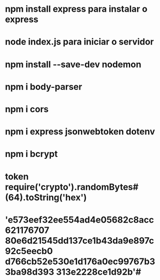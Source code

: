 # npm install express para instalar o express
# node index.js para iniciar o servidor
# npm install --save-dev nodemon
# npm i body-parser
# npm i cors     
# npm i express jsonwebtoken dotenv
# npm i bcrypt

# token require('crypto').randomBytes#(64).toString('hex')

# 'e573eef32ee554ad4e05682c8acc621176707 80e6d21545dd137ce1b43da9e897c92c5eecb0 d766cb52e530e1d176a0ec99767b33ba98d393 313e2228ce1d92b'#